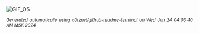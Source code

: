 <div align="justify">
<picture>
    <source media="(prefers-color-scheme: dark)" srcset="https://i.ibb.co/W0b8zv9/output-gif.gif">
    <source media="(prefers-color-scheme: light)" srcset="https://i.ibb.co/W0b8zv9/output-gif.gif">
    <img alt="GIF_OS" src="https://i.ibb.co/W0b8zv9/output-gif.gif">
</picture>

<sub><i>Generated automatically using [x0rzavi/github-readme-terminal](https://github.com/x0rzavi/github-readme-terminal) on Wed Jan 24 04:03:40 AM MSK 2024</i></sub>

</div>

<!-- Image deletion URL: https://ibb.co/kJRbD2n/c6adf777860cc4b6a07db6029a0ab6fc -->
